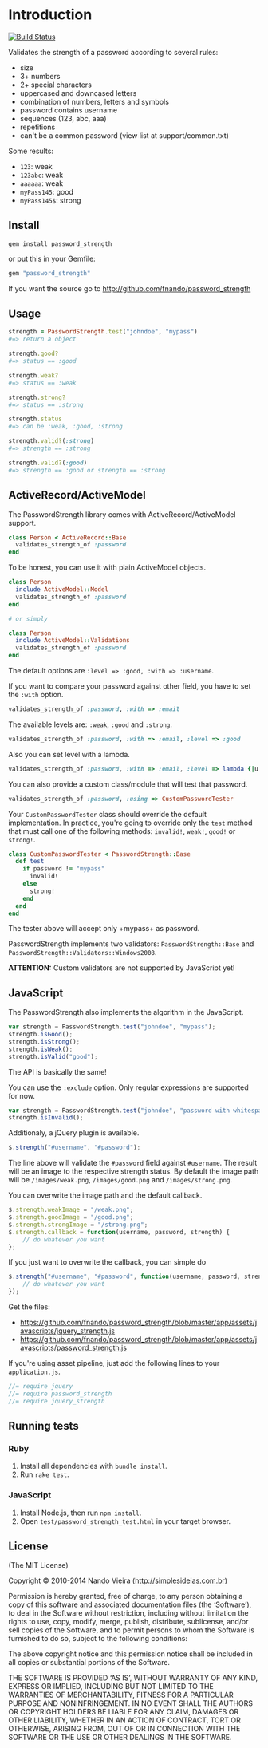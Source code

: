 # Introduction

<a href="https://travis-ci.org/fnando/password_strength"><img src="https://travis-ci.org/fnando/password_strength.svg" alt="Build Status" /></a>

Validates the strength of a password according to several rules:

* size
* 3+ numbers
* 2+ special characters
* uppercased and downcased letters
* combination of numbers, letters and symbols
* password contains username
* sequences (123, abc, aaa)
* repetitions
* can't be a common password (view list at support/common.txt)

Some results:

* `123`: weak
* `123abc`: weak
* `aaaaaa`: weak
* `myPass145`: good
* `myPass145$`: strong

## Install

```
gem install password_strength
```

or put this in your Gemfile:

```ruby
gem "password_strength"
```

If you want the source go to http://github.com/fnando/password_strength

## Usage

```ruby
strength = PasswordStrength.test("johndoe", "mypass")
#=> return a object

strength.good?
#=> status == :good

strength.weak?
#=> status == :weak

strength.strong?
#=> status == :strong

strength.status
#=> can be :weak, :good, :strong

strength.valid?(:strong)
#=> strength == :strong

strength.valid?(:good)
#=> strength == :good or strength == :strong
```

## ActiveRecord/ActiveModel

The PasswordStrength library comes with ActiveRecord/ActiveModel support.

```ruby
class Person < ActiveRecord::Base
  validates_strength_of :password
end
```

To be honest, you can use it with plain ActiveModel objects.

```ruby
class Person
  include ActiveModel::Model
  validates_strength_of :password
end

# or simply

class Person
  include ActiveModel::Validations
  validates_strength_of :password
end
```

The default options are `:level => :good, :with => :username`.

If you want to compare your password against other field, you have to set the `:with` option.

```ruby
validates_strength_of :password, :with => :email
```

The available levels are: `:weak`, `:good` and `:strong`.

```ruby
validates_strength_of :password, :with => :email, :level => :good
```

Also you can set level with a lambda.

```ruby
validates_strength_of :password, :with => :email, :level => lambda {|u| :good }
```

You can also provide a custom class/module that will test that password.

```ruby
validates_strength_of :password, :using => CustomPasswordTester
```

Your `CustomPasswordTester` class should override the default implementation. In practice, you're going to override only the `test` method that must call one of the following methods: `invalid!`, `weak!`, `good!` or `strong!`.

```ruby
class CustomPasswordTester < PasswordStrength::Base
  def test
    if password != "mypass"
      invalid!
    else
      strong!
    end
  end
end
```

The tester above will accept only +mypass+ as password.

PasswordStrength implements two validators: `PasswordStrength::Base` and `PasswordStrength::Validators::Windows2008`.

**ATTENTION:** Custom validators are not supported by JavaScript yet!

## JavaScript

The PasswordStrength also implements the algorithm in the JavaScript.

```javascript
var strength = PasswordStrength.test("johndoe", "mypass");
strength.isGood();
strength.isStrong();
strength.isWeak();
strength.isValid("good");
```

The API is basically the same!

You can use the `:exclude` option. Only regular expressions are supported for now.

```javascript
var strength = PasswordStrength.test("johndoe", "password with whitespaces", {exclude: /\s/});
strength.isInvalid();
```

Additionaly, a jQuery plugin is available.

```javascript
$.strength("#username", "#password");
```

The line above will validate the `#password` field against `#username`.
The result will be an image to the respective strength status. By default the image path will be
`/images/weak.png`, `/images/good.png` and `/images/strong.png`.

You can overwrite the image path and the default callback.

```javascript
$.strength.weakImage = "/weak.png";
$.strength.goodImage = "/good.png";
$.strength.strongImage = "/strong.png";
$.strength.callback = function(username, password, strength) {
    // do whatever you want
};
```

If you just want to overwrite the callback, you can simple do

```javascript
$.strength("#username", "#password", function(username, password, strength){
    // do whatever you want
});
```

Get the files:

* https://github.com/fnando/password_strength/blob/master/app/assets/javascripts/jquery_strength.js
* https://github.com/fnando/password_strength/blob/master/app/assets/javascripts/password_strength.js

If you're using asset pipeline, just add the following lines to your `application.js`.

```javascript
//= require jquery
//= require password_strength
//= require jquery_strength
```

## Running tests

### Ruby

1. Install all dependencies with `bundle install`.
2. Run `rake test`.

### JavaScript

1. Install Node.js, then run `npm install`.
2. Open `test/password_strength_test.html` in your target browser.

## License

(The MIT License)

Copyright © 2010-2014 Nando Vieira (http://simplesideias.com.br)

Permission is hereby granted, free of charge, to any person obtaining a copy of this software and associated documentation files (the ‘Software’), to deal in the Software without restriction, including without limitation the rights to use, copy, modify, merge, publish, distribute, sublicense, and/or sell copies of the Software, and to permit persons to whom the Software is furnished to do so, subject to the following conditions:

The above copyright notice and this permission notice shall be included in all copies or substantial portions of the Software.

THE SOFTWARE IS PROVIDED ‘AS IS’, WITHOUT WARRANTY OF ANY KIND, EXPRESS OR IMPLIED, INCLUDING BUT NOT LIMITED TO THE WARRANTIES OF MERCHANTABILITY, FITNESS FOR A PARTICULAR PURPOSE AND NONINFRINGEMENT. IN NO EVENT SHALL THE AUTHORS OR COPYRIGHT HOLDERS BE LIABLE FOR ANY CLAIM, DAMAGES OR OTHER LIABILITY, WHETHER IN AN ACTION OF CONTRACT, TORT OR OTHERWISE, ARISING FROM, OUT OF OR IN CONNECTION WITH THE SOFTWARE OR THE USE OR OTHER DEALINGS IN THE SOFTWARE.
